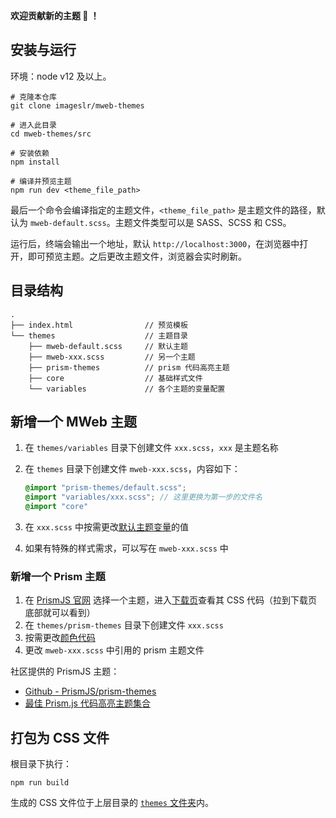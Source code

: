 
**欢迎贡献新的主题 🎉 ！**

## 安装与运行

环境：node v12 及以上。

```
# 克隆本仓库
git clone imageslr/mweb-themes 

# 进入此目录
cd mweb-themes/src

# 安装依赖
npm install

# 编译并预览主题
npm run dev <theme_file_path>
```

最后一个命令会编译指定的主题文件，`<theme_file_path>` 是主题文件的路径，默认为 `mweb-default.scss`。主题文件类型可以是 SASS、SCSS 和 CSS。

运行后，终端会输出一个地址，默认 `http://localhost:3000`，在浏览器中打开，即可预览主题。之后更改主题文件，浏览器会实时刷新。


## 目录结构

```
.
├── index.html                // 预览模板
└── themes                    // 主题目录
    ├── mweb-default.scss     // 默认主题
    ├── mweb-xxx.scss         // 另一个主题
    ├── prism-themes          // prism 代码高亮主题
    ├── core                  // 基础样式文件
    └── variables             // 各个主题的变量配置
```

## 新增一个 MWeb 主题

1. 在 `themes/variables` 目录下创建文件 `xxx.scss`，`xxx` 是主题名称
2. 在 `themes` 目录下创建文件 `mweb-xxx.scss`，内容如下：

    ```scss
    @import "prism-themes/default.scss";
    @import "variables/xxx.scss"; // 这里更换为第一步的文件名
    @import "core"
    ```

3. 在 `xxx.scss` 中按需更改[默认主题变量](themes/variables/default.scss)的值
4. 如果有特殊的样式需求，可以写在 `mweb-xxx.scss` 中

<h3 id="prism">新增一个 Prism 主题</h3>

1. 在 [PrismJS 官网](https://prismjs.com/) 选择一个主题，进入[下载页](https://prismjs.com/download.html)查看其 CSS 代码（拉到下载页底部就可以看到）
2. 在 `themes/prism-themes` 目录下创建文件 `xxx.scss`
3. 按需更改[颜色代码](themes/prism-themes/default.scss)
4. 更改 `mweb-xxx.scss` 中引用的 prism 主题文件

社区提供的 PrismJS 主题：
* [Github - PrismJS/prism-themes](https://github.com/PrismJS/prism-themes)
* [最佳 Prism.js 代码高亮主题集合](https://ourcodeworld.com/articles/read/477/collection-of-the-best-open-source-prism-js-code-highlight-themes)

## 打包为 CSS 文件

根目录下执行：

```
npm run build
```

生成的 CSS 文件位于上层目录的 [`themes` 文件夹](../themes)内。
